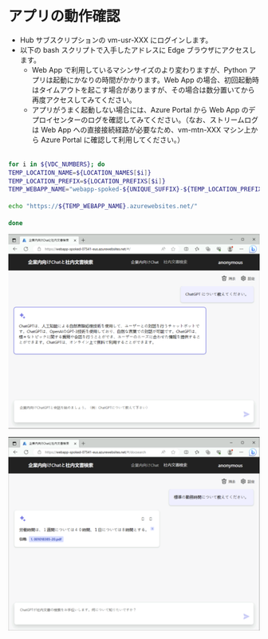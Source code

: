 # アプリの動作確認

- Hub サブスクリプションの vm-usr-XXX にログインします。
- 以下の bash スクリプトで入手したアドレスに Edge ブラウザにアクセスします。
  - Web App で利用しているマシンサイズのより変わりますが、Python アプリは起動にかなりの時間がかかります。Web App の場合、初回起動時はタイムアウトを起こす場合がありますが、その場合は数分置いてから再度アクセスしてみてください。
  - アプリがうまく起動しない場合には、Azure Portal から Web App のデプロイセンターのログを確認してみてください。（なお、ストリームログは Web App への直接接続経路が必要なため、vm-mtn-XXX マシン上から Azure Portal に確認して利用してください。）

```bash

for i in ${VDC_NUMBERS}; do
TEMP_LOCATION_NAME=${LOCATION_NAMES[$i]}
TEMP_LOCATION_PREFIX=${LOCATION_PREFIXS[$i]}
TEMP_WEBAPP_NAME="webapp-spoked-${UNIQUE_SUFFIX}-${TEMP_LOCATION_PREFIX}"

echo "https://${TEMP_WEBAPP_NAME}.azurewebsites.net/"

done 

```

![picture 1](./images/73a0ad8eb0000d1a801a722996c69fff47e54d7ca575f6c43fc18ce15ff1ab4c.png)  

![picture 0](./images/3764597de40f23b3c338063cbffa9a7682436b3903593a0444f7ec953e471708.png)  
